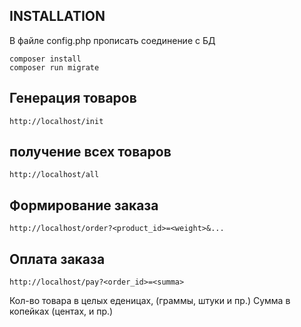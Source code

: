 INSTALLATION
------------

В файле config.php прописать соединение с БД

~~~
composer install
composer run migrate
~~~


Генерация товаров
-----------------
~~~
http://localhost/init
~~~

получение всех товаров
----------------------
~~~
http://localhost/all
~~~

Формирование заказа
----------------------
~~~
http://localhost/order?<product_id>=<weight>&...
~~~

Оплата заказа
-------------
~~~
http://localhost/pay?<order_id>=<summa>
~~~

Кол-во товара в целых еденицах, (граммы, штуки и пр.)
Сумма в копейках (центах, и пр.)
